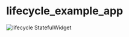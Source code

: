 # lifecycle_example_app

![lifecycle StatefulWidget](https://velog.velcdn.com/images/gomuzom/post/b51ad80e-28b2-4ca5-9b28-13d9857fb70f/image.png)
